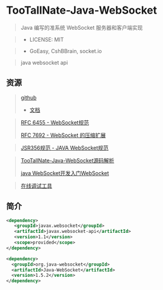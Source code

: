 # TooTallNate-Java-WebSocket

> Java 编写的准系统 WebSocket 服务器和客户端实现

> - LICENSE: MIT

> - GoEasy, CshBBrain, socket.io

> java websocket api 

## 资源

> [github](https://github.com/TooTallNate/Java-WebSocket)
>
>   - [文档](http://tootallnate.github.io/Java-WebSocket/)

> [RFC 6455 - WebSocket规范](https://datatracker.ietf.org/doc/html/rfc6455)
>
> [RFC 7692 - WebSocket 的压缩扩展](http://tools.ietf.org/html/rfc7692)

> [JSR356规范 - JAVA WebSocket规范](https://www.oracle.com/technical-resources/articles/java/jsr356.html)


> [TooTallNate-Java-WebSocket源码解析](https://blog.csdn.net/herberthui/article/details/84129580)
>
> [java WebSocket开发入门WebSocket](https://www.jianshu.com/p/d79bf8174196)

> [在线调试工具](http://coolaf.com/tool/chattest)


## 简介


```xml
<dependency>
   <groupId>javax.websocket</groupId>
   <artifactId>javax.websocket-api</artifactId>
   <version>1.1</version>
   <scope>provided</scope>
</dependency>
```

```xml
<dependency>
  <groupId>org.java-websocket</groupId>
  <artifactId>Java-WebSocket</artifactId>
  <version>1.5.2</version>
</dependency>
```


